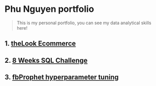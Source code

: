 # Phu Nguyen portfolio

> This is my personal portfolio, you can see my data analytical skills here!

## 1. [theLook Ecommerce](https://github.com/npanphu97/Phu_Nguyen_Portfolio/blob/main/theLook_eCommerce/theLook_eCommerce.md)

## 2. [8 Weeks SQL Challenge](https://github.com/npanphu97/Phu_Nguyen_Portfolio/tree/main/8_Weeks_SQL_Challenge)

## 3. [fbProphet hyperparameter tuning](https://github.com/npanphu97/Phu_Nguyen_Portfolio/blob/main/fbProphet/fbprophet.ipynb)
